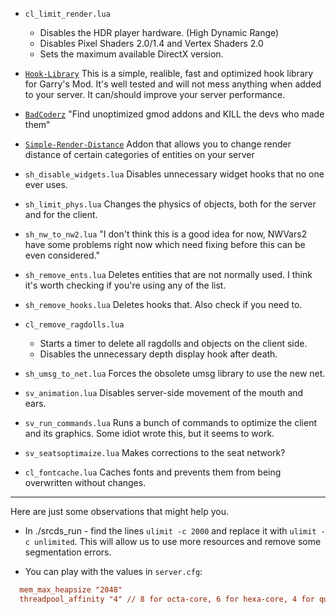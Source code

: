 - `cl_limit_render.lua`
  - Disables the HDR player hardware. (High Dynamic Range)
  - Disables Pixel Shaders 2.0/1.4 and Vertex Shaders 2.0
  - Sets the maximum available DirectX version.

- [`Hook-Library`](https://github.com/Srlion/Hook-Library) This is a simple, realible, fast and optimized hook library for Garry's Mod. It's well tested and will not mess anything when added to your server. It can/should improve your server performance.

- [`BadCoderz`](https://github.com/ExtReMLapin/BadCoderz) "Find unoptimized gmod addons and KILL the devs who made them"

- [`Simple-Render-Distance`](https://github.com/scuroinside/Simple-Render-Distance) Addon that allows you to change render distance of certain categories of entities on your server

- `sh_disable_widgets.lua` Disables unnecessary widget hooks that no one ever uses.

- `sh_limit_phys.lua` Changes the physics of objects, both for the server and for the client.

- `sh_nw_to_nw2.lua` "I don't think this is a good idea for now, NWVars2 have some problems right now which need fixing before this can be even considered."

- `sh_remove_ents.lua` Deletes entities that are not normally used. I think it's worth checking if you're using any of the list.

- `sh_remove_hooks.lua` Deletes hooks that. Also check if you need to.

- `cl_remove_ragdolls.lua`
  - Starts a timer to delete all ragdolls and objects on the client side.
  - Disables the unnecessary depth display hook after death.

- `sh_umsg_to_net.lua` Forces the obsolete umsg library to use the new net.

- `sv_animation.lua` Disables server-side movement of the mouth and ears.

- `sv_run_commands.lua` Runs a bunch of commands to optimize the client and its graphics. Some idiot wrote this, but it seems to work.

- `sv_seatsoptimaize.lua` Makes corrections to the seat network?

- `cl_fontcache.lua` Caches fonts and prevents them from being overwritten without changes.
___ 

Here are just some observations that might help you.

- In ./srcds_run - find the lines `ulimit -c 2000` and replace it with `ulimit -c unlimited`. This will allow us to use more resources and remove some segmentation errors.

 - You can play with the values in `server.cfg`:
  ```cfg
    mem_max_heapsize "2048"
    threadpool_affinity "4" // 8 for octa-core, 6 for hexa-core, 4 for quad-core, 2 for double-core
  ```
